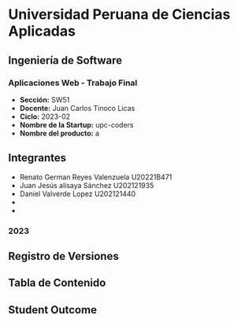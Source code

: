 # Universidad Peruana de Ciencias Aplicadas
## Ingeniería de Software
### Aplicaciones Web - Trabajo Final
- **Sección:** SW51
- **Docente:** Juan Carlos Tinoco Licas
- **Ciclo:** 2023-02
- **Nombre de la Startup:** upc-coders
- **Nombre del producto:** a

## Integrantes
- Renato German Reyes Valenzuela	U20221B471
- Juan Jesús alisaya Sánchez		U202121935
- Daniel Valverde Lopez 			U202121440
-
-

### 2023
## Registro de Versiones
## Tabla de Contenido
## Student Outcome
